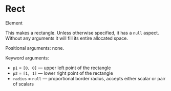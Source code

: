 # Rect

<span class="inherit">Element</span>

This makes a rectangle. Unless otherwise specified, it has a `null` aspect. Without any arguments it will fill its entire allocated space.

Positional arguments: none.

Keyword arguments:
- `p1` = `[0, 0]` — upper left point of the rectangle
- `p2` = `[1, 1]` — lower right point of the rectangle
- `radius` = `null` — proportional border radius, accepts either scalar or pair of scalars
